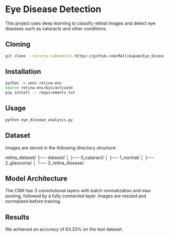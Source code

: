 # Eye Disease Detection

This project uses deep learning to classify retinal images and detect eye diseases such as cataracts and other conditions.


## Cloning
```bash
git clone --recurse-submodules https://github.com/Mallikapam/Eye_Disease_Classification.git
```

## Installation
```bash
python -m venv retina-env
source retina-env/bin/activate 
pip install -r requirements.txt
```


## Usage
```bash
python eye_disease_analysis.py
```

## Dataset
Images are stored in the following directory structure:

retina_dataset/
├── dataset/
│ ├── 0_cataract/
│ ├── 1_normal/
│ ├── 2_glaucoma/
│ └── 3_retina_disease/

## Model Architecture

The CNN has 3 convolutional layers with batch normalization and max pooling, followed by a fully connected layer. Images are resized and normalized before training.

## Results

We achieved an accuracy of 63.33% on the test dataset. 